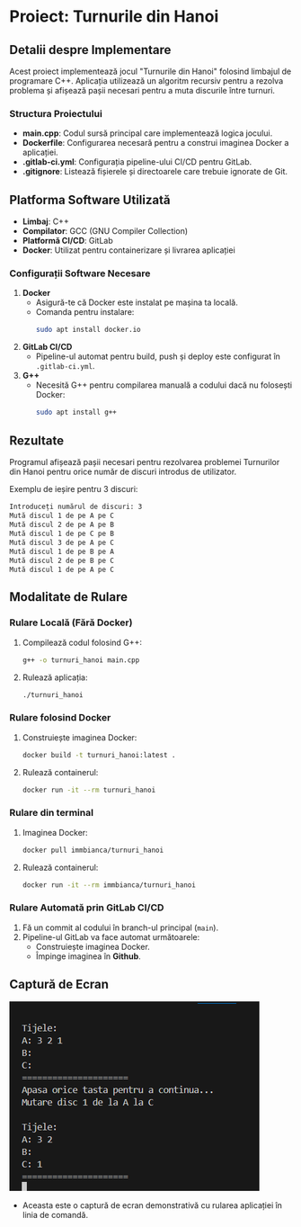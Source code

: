 # Proiect: Turnurile din Hanoi

## Detalii despre Implementare
Acest proiect implementează jocul "Turnurile din Hanoi" folosind limbajul de programare C++. Aplicația utilizează un algoritm recursiv pentru a rezolva problema și afișează pașii necesari pentru a muta discurile între turnuri.

### Structura Proiectului
- **main.cpp**: Codul sursă principal care implementează logica jocului.
- **Dockerfile**: Configurarea necesară pentru a construi imaginea Docker a aplicației.
- **.gitlab-ci.yml**: Configurația pipeline-ului CI/CD pentru GitLab.
- **.gitignore**: Listează fișierele și directoarele care trebuie ignorate de Git.

## Platforma Software Utilizată
- **Limbaj**: C++
- **Compilator**: GCC (GNU Compiler Collection)
- **Platformă CI/CD**: GitLab
- **Docker**: Utilizat pentru containerizare și livrarea aplicației

### Configurații Software Necesare
1. **Docker**
   - Asigură-te că Docker este instalat pe mașina ta locală.
   - Comanda pentru instalare:
     ```bash
     sudo apt install docker.io
     ```
2. **GitLab CI/CD**
   - Pipeline-ul automat pentru build, push și deploy este configurat în `.gitlab-ci.yml`.
3. **G++**
   - Necesită G++ pentru compilarea manuală a codului dacă nu folosești Docker:
     ```bash
     sudo apt install g++
     ```

## Rezultate
Programul afișează pașii necesari pentru rezolvarea problemei Turnurilor din Hanoi pentru orice număr de discuri introdus de utilizator. 

Exemplu de ieșire pentru 3 discuri:
```
Introduceți numărul de discuri: 3
Mută discul 1 de pe A pe C
Mută discul 2 de pe A pe B
Mută discul 1 de pe C pe B
Mută discul 3 de pe A pe C
Mută discul 1 de pe B pe A
Mută discul 2 de pe B pe C
Mută discul 1 de pe A pe C
```

## Modalitate de Rulare

### Rulare Locală (Fără Docker)
1. Compilează codul folosind G++:
   ```bash
   g++ -o turnuri_hanoi main.cpp
   ```
2. Rulează aplicația:
   ```bash
   ./turnuri_hanoi
   ```

### Rulare folosind Docker
1. Construiește imaginea Docker:
   ```bash
   docker build -t turnuri_hanoi:latest .
   ```
2. Rulează containerul:
   ```bash
   docker run -it --rm turnuri_hanoi
   ```
### Rulare din terminal
1. Imaginea Docker:
   ```bash
   docker pull immbianca/turnuri_hanoi
   ```
2. Rulează containerul:
   ```bash
   docker run -it --rm immbianca/turnuri_hanoi
   ```
### Rulare Automată prin GitLab CI/CD
1. Fă un commit al codului în branch-ul principal (`main`).
2. Pipeline-ul GitLab va face automat următoarele:
   - Construiește imaginea Docker.
   - Împinge imaginea în **Github**.

## Captură de Ecran
![Captură de ecran a aplicației](secventa.png)
   - Aceasta este o captură de ecran demonstrativă cu rularea aplicației în linia de comandă.
